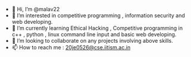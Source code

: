 - 👋 Hi, I’m @malav22
- 👀 I’m interested in competitive programming , information security and web developing.
- 🌱 I’m currently learning Ethical Hacking , Competitive programming in c++ , python , linux command line input and basic web developing.
- 💞️ I’m looking to collaborate on any projects involving above skills.
- 📫 How to reach me : 20je0526@cse.iitism.ac.in

<!---
malav22/malav22 is a ✨ special ✨ repository because its `README.md` (this file) appears on your GitHub profile.
You can click the Preview link to take a look at your changes.
--->

